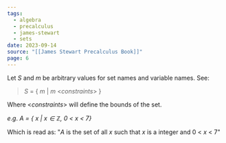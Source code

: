 ```yaml
---
tags:
  - algebra
  - precalculus
  - james-stewart
  - sets
date: 2023-09-14
source: "[[James Stewart Precalculus Book]]"
page: 6
---
```

Let $S$ and $m$ be arbitrary values for set names and variable names. See:

> $S$ = { $m$ | $m$ <*constraints*> }

Where <*constraints*> will define the bounds of the set.

$e.g.$
*$A$ = { $x$ | $x \in \mathbb{Z},$ 0 < $x$ < 7}*

Which is read as: "$A$ is the set of all $x$ such that $x$ is a integer and 0 < $x$ < 7"